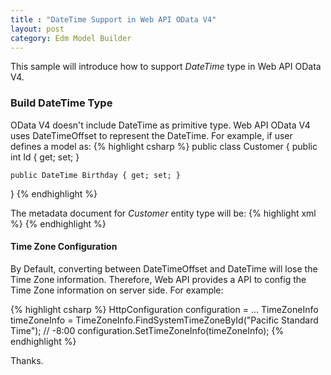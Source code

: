 ```yaml
---
title : "DateTime Support in Web API OData V4"
layout: post
category: Edm Model Builder
---
```


This sample will introduce how to support *DateTime* type in Web API OData V4.

### Build **DateTime** Type
OData V4 doesn't include DateTime as primitive type. Web API OData V4 uses DateTimeOffset to represent the DateTime.
For example, if user defines a model as:
{% highlight csharp %}
public class Customer
{
    public int Id { get; set; }

    public DateTime Birthday { get; set; }
}
{% endhighlight %}

The metadata document for *Customer* entity type will be:
{% highlight xml %}
<EntityType Name="Customer">
    <Key>
        <PropertyRef Name="Id" />
    </Key>
    <Property Name="Id" Type="Edm.Int32" Nullable="false" />
    <Property Name="Birthday" Type="Edm.DateTimeOffset" Nullable="false" />
</EntityType>
{% endhighlight %}

#### Time Zone Configuration
By Default, converting between DateTimeOffset and DateTime will lose the Time Zone information. Therefore, Web API provides a API to config the Time Zone information on server side. For example:

{% highlight csharp %}
HttpConfiguration configuration = ...
TimeZoneInfo timeZoneInfo = TimeZoneInfo.FindSystemTimeZoneById("Pacific Standard Time"); // -8:00
configuration.SetTimeZoneInfo(timeZoneInfo);
{% endhighlight %}

Thanks.
